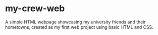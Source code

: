 # my-crew-web
A simple HTML webpage showcasing my university friends and their hometowns, created as my first web project using basic HTML and CSS.
